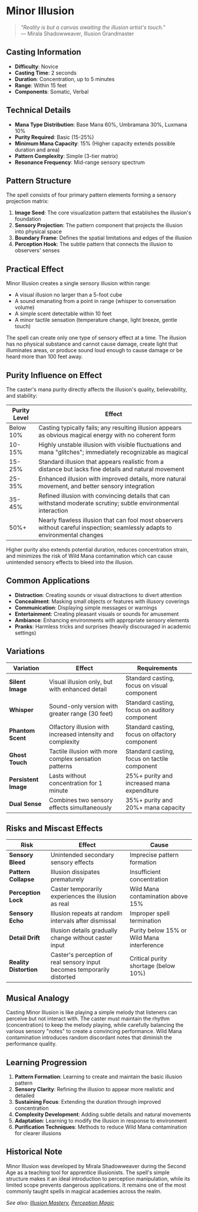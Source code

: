 # **Minor Illusion**

> *"Reality is but a canvas awaiting the illusion artist's touch."*  
> — Mirala Shadowweaver, Illusion Grandmaster

## Casting Information
- **Difficulty**: Novice
- **Casting Time**: 2 seconds
- **Duration**: Concentration, up to 5 minutes
- **Range**: Within 15 feet
- **Components**: Somatic, Verbal

## Technical Details
- **Mana Type Distribution**: Base Mana 60%, Umbramana 30%, Luxmana 10%
- **Purity Required**: Basic (15-25%)
- **Minimum Mana Capacity**: 15% (Higher capacity extends possible duration and area)
- **Pattern Complexity**: Simple (3-tier matrix)
- **Resonance Frequency**: Mid-range sensory spectrum

## Pattern Structure

The spell consists of four primary pattern elements forming a sensory projection matrix:

1. **Image Seed**: The core visualization pattern that establishes the illusion's foundation
2. **Sensory Projection**: The pattern component that projects the illusion into physical space
3. **Boundary Frame**: Defines the spatial limitations and edges of the illusion
4. **Perception Hook**: The subtle pattern that connects the illusion to observers' senses

## Practical Effect

Minor Illusion creates a single sensory illusion within range:
- A visual illusion no larger than a 5-foot cube
- A sound emanating from a point in range (whisper to conversation volume)
- A simple scent detectable within 10 feet
- A minor tactile sensation (temperature change, light breeze, gentle touch)

The spell can create only one type of sensory effect at a time. The illusion has no physical substance and cannot cause damage, create light that illuminates areas, or produce sound loud enough to cause damage or be heard more than 100 feet away.

## Purity Influence on Effect

The caster's mana purity directly affects the illusion's quality, believability, and stability:

| Purity Level | Effect |
|--------------|--------|
| Below 10% | Casting typically fails; any resulting illusion appears as obvious magical energy with no coherent form |
| 10-15% | Highly unstable illusion with visible fluctuations and mana "glitches"; immediately recognizable as magical |
| 15-25% | Standard illusion that appears realistic from a distance but lacks fine details and natural movement |
| 25-35% | Enhanced illusion with improved details, more natural movement, and better sensory integration |
| 35-45% | Refined illusion with convincing details that can withstand moderate scrutiny; subtle environmental interaction |
| 50%+ | Nearly flawless illusion that can fool most observers without careful inspection; seamlessly adapts to environmental changes |

Higher purity also extends potential duration, reduces concentration strain, and minimizes the risk of Wild Mana contamination which can cause unintended sensory effects to bleed into the illusion.

## Common Applications

- **Distraction**: Creating sounds or visual distractions to divert attention
- **Concealment**: Masking small objects or features with illusory coverings
- **Communication**: Displaying simple messages or warnings
- **Entertainment**: Creating pleasant visuals or sounds for amusement
- **Ambiance**: Enhancing environments with appropriate sensory elements
- **Pranks**: Harmless tricks and surprises (heavily discouraged in academic settings)

## Variations

| Variation | Effect | Requirements |
|-----------|--------|--------------|
| **Silent Image** | Visual illusion only, but with enhanced detail | Standard casting, focus on visual component |
| **Whisper** | Sound-only version with greater range (30 feet) | Standard casting, focus on auditory component |
| **Phantom Scent** | Olfactory illusion with increased intensity and complexity | Standard casting, focus on olfactory component |
| **Ghost Touch** | Tactile illusion with more complex sensation patterns | Standard casting, focus on tactile component |
| **Persistent Image** | Lasts without concentration for 1 minute | 25%+ purity and increased mana expenditure |
| **Dual Sense** | Combines two sensory effects simultaneously | 35%+ purity and 20%+ mana capacity |

## Risks and Miscast Effects

| Risk | Effect | Cause |
|------|--------|-------|
| **Sensory Bleed** | Unintended secondary sensory effects | Imprecise pattern formation |
| **Pattern Collapse** | Illusion dissipates prematurely | Insufficient concentration |
| **Perception Lock** | Caster temporarily experiences the illusion as real | Wild Mana contamination above 15% |
| **Sensory Echo** | Illusion repeats at random intervals after dismissal | Improper spell termination |
| **Detail Drift** | Illusion details gradually change without caster input | Purity below 15% or Wild Mana interference |
| **Reality Distortion** | Caster's perception of real sensory input becomes temporarily distorted | Critical purity shortage (below 10%) |

## Musical Analogy

Casting Minor Illusion is like playing a simple melody that listeners can perceive but not interact with. The caster must maintain the rhythm (concentration) to keep the melody playing, while carefully balancing the various sensory "notes" to create a convincing performance. Wild Mana contamination introduces random discordant notes that diminish the performance quality.

## Learning Progression

1. **Pattern Formation**: Learning to create and maintain the basic illusion pattern
2. **Sensory Clarity**: Refining the illusion to appear more realistic and detailed
3. **Sustaining Focus**: Extending the duration through improved concentration
4. **Complexity Development**: Adding subtle details and natural movements
5. **Adaptation**: Learning to modify the illusion in response to environment
6. **Purification Techniques**: Methods to reduce Wild Mana contamination for clearer illusions

## Historical Note

Minor Illusion was developed by Mirala Shadowweaver during the Second Age as a teaching tool for apprentice illusionists. The spell's simple structure makes it an ideal introduction to perception manipulation, while its limited scope prevents dangerous applications. It remains one of the most commonly taught spells in magical academies across the realm.

*See also: [Illusion Mastery](/codex/Magics/Schools/Illusion.md), [Perception Magic](/codex/Magics/Domains/Perception.md)* 